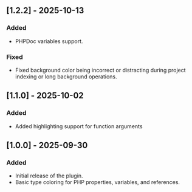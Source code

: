 ## [1.2.2] - 2025-10-13
### Added
- PHPDoc variables support.

### Fixed
- Fixed background color being incorrect or distracting during project indexing or long background operations.

## [1.1.0] - 2025-10-02
### Added
- Added highlighting support for function arguments

## [1.0.0] - 2025-09-30
### Added
- Initial release of the plugin.
- Basic type coloring for PHP properties, variables, and references.